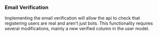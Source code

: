 ### Email Verification
Implementing the email verification will allow the api to check that registering users are real and aren't just bots. This functionality requires several modifications, mainly a new verified column in the user model.